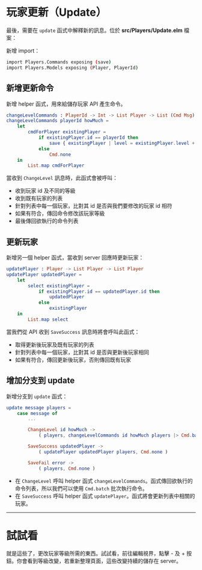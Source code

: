 # 玩家更新（Update）

最後，需要在 `update` 函式中解釋新的訊息。位於 __src/Players/Update.elm__ 檔案：

新增 import：

```bash
import Players.Commands exposing (save)
import Players.Models exposing (Player, PlayerId)
```

## 新增更新命令

新增 helper 函式，用來給儲存玩家 API 產生命令。

```elm
changeLevelCommands : PlayerId -> Int -> List Player -> List (Cmd Msg)
changeLevelCommands playerId howMuch =
    let
        cmdForPlayer existingPlayer =
            if existingPlayer.id == playerId then
                save { existingPlayer | level = existingPlayer.level + howMuch }
            else
                Cmd.none
    in
        List.map cmdForPlayer
```

當收到 `ChangeLevel` 訊息時，此函式會被呼叫：

- 收到玩家 id 及不同的等級
- 收到既有玩家的列表
- 針對列表中每一個玩家，比對其 id 是否與我們要修改的玩家 id 相符
- 如果有符合，傳回命令修改該玩家等級
- 最後傳回欲執行的命令列表

## 更新玩家

新增另一個 helper 函式，當收到 server 回應時更新玩家：

```elm
updatePlayer : Player -> List Player -> List Player
updatePlayer updatedPlayer =
    let
        select existingPlayer =
            if existingPlayer.id == updatedPlayer.id then
                updatedPlayer
            else
                existingPlayer
    in
        List.map select
```

當我們從 API 收到 `SaveSuccess` 訊息時將會呼叫此函式：

- 取得更新後玩家及既有玩家的列表
- 針對列表中每一個玩家，比對其 id 是否與更新後玩家相同
- 如果有符合，傳回更新後玩家，否則傳回既有玩家

## 增加分支到 update

新增分支到 `update` 函式：

```elm
update message players =
    case message of
        ...

        ChangeLevel id howMuch ->
            ( players, changeLevelCommands id howMuch players |> Cmd.batch )

        SaveSuccess updatedPlayer ->
            ( updatePlayer updatedPlayer players, Cmd.none )

        SaveFail error ->
            ( players, Cmd.none )
```

- 在 `ChangeLevel` 呼叫 helper 函式 `changeLevelCommands`。函式傳回欲執行的命令列表，所以我們可以使用 `Cmd.batch` 批次執行命令。
- 在 `SaveSuccess` 呼叫 helper 函式 `updatePlayer`。函式將會更新列表中相關的玩家。

---

# 試試看

就是這些了，更改玩家等級所需的東西。試試看，前往編輯視界，點擊 - 及 + 按鈕。你會看到等級改變，若重新整理頁面，這些改變持續的儲存在 server。
